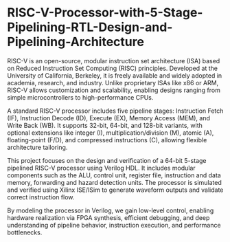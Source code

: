 # RISC-V-Processor-with-5-Stage-Pipelining-RTL-Design-and-Pipelining-Architecture
RISC-V is an open-source, modular instruction set architecture (ISA) based on Reduced Instruction Set Computing (RISC) principles. Developed at the University of California, Berkeley, it is freely available and widely adopted in academia, research, and industry. Unlike proprietary ISAs like x86 or ARM, RISC-V allows customization and scalability, enabling designs ranging from simple microcontrollers to high-performance CPUs.

A standard RISC-V processor includes five pipeline stages: Instruction Fetch (IF), Instruction Decode (ID), Execute (EX), Memory Access (MEM), and Write Back (WB). It supports 32-bit, 64-bit, and 128-bit variants, with optional extensions like integer (I), multiplication/division (M), atomic (A), floating-point (F/D), and compressed instructions (C), allowing flexible architecture tailoring.

This project focuses on the design and verification of a 64-bit 5-stage pipelined RISC-V processor using Verilog HDL. It includes modular components such as the ALU, control unit, register file, instruction and data memory, forwarding and hazard detection units. The processor is simulated and verified using Xilinx ISE/ISim to generate waveform outputs and validate correct instruction flow.

By modeling the processor in Verilog, we gain low-level control, enabling hardware realization via FPGA synthesis, efficient debugging, and deep understanding of pipeline behavior, instruction execution, and performance bottlenecks.








